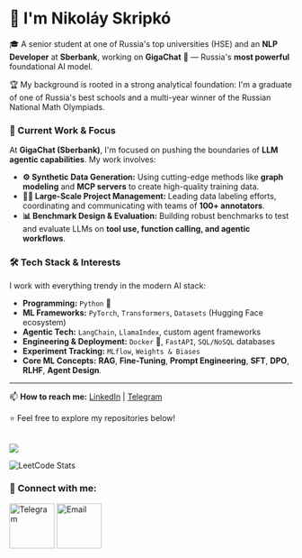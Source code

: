 # 👋 I'm Nikoláy Skripkó

🎓 A senior student at one of Russia's top universities (HSE) and an **NLP Developer** at **Sberbank**, working on **GigaChat** 🤖 — Russia's **most powerful** foundational AI model.

🏆 My background is rooted in a strong analytical foundation: I'm a graduate of one of Russia's best schools and a multi-year winner of the Russian National Math Olympiads.

### 🔧 Current Work & Focus

At **GigaChat (Sberbank)**, I'm focused on pushing the boundaries of **LLM agentic capabilities**. My work involves:
- **⚙️ Synthetic Data Generation:** Using cutting-edge methods like **graph modeling** and **MCP servers** to create high-quality training data.
- **👨‍💼 Large-Scale Project Management:** Leading data labeling efforts, coordinating and communicating with teams of **100+ annotators**.
- **📊 Benchmark Design & Evaluation:** Building robust benchmarks to test and evaluate LLMs on **tool use, function calling, and agentic workflows**.

### 🛠️ Tech Stack & Interests

I work with everything trendy in the modern AI stack:
- **Programming:** `Python` 🐍
- **ML Frameworks:** `PyTorch`, `Transformers`, `Datasets` (Hugging Face ecosystem)
- **Agentic Tech:** `LangChain`, `LlamaIndex`, custom agent frameworks
- **Engineering & Deployment:** `Docker` 🐳, `FastAPI`, `SQL/NoSQL` databases
- **Experiment Tracking:** `MLflow`, `Weights & Biases`
- **Core ML Concepts:** **RAG**, **Fine-Tuning**, **Prompt Engineering**, **SFT**, **DPO**, **RLHF**, **Agent Design**.

---

📫 **How to reach me:** [LinkedIn](https://linkedin.com/in/your-profile) | [Telegram](https://t.me/your_username)

⭐️ Feel free to explore my repositories below!

<p align="left">
    <a href="https://github.com/skripkon">
    </a>
    <br/>
    <a href="https://github.com/skripkon">
        <img src="https://github-stats-alpha.vercel.app/api?username=skripkon&cc=22272e&tc=37BCF6&ic=fff&bc=0000">
    </a>
</p>

![LeetCode Stats](https://leetcard.jacoblin.cool/skripko)

### 🔗 **Connect with me:**

<div align="left" style="padding-bottom: 20 px;">
    <a href="https://t.me/nskripko" target="blank"><img align="center" src="https://upload.wikimedia.org/wikipedia/commons/thumb/8/82/Telegram_logo.svg/1024px-Telegram_logo.svg.png" alt="Telegram" height="80" width="80" /></a>
    <a href="mailto:nskripko@icloud.com" target="blank"><img align="center" src="https://upload.wikimedia.org/wikipedia/commons/thumb/7/7e/Gmail_icon_%282020%29.svg/1280px-Gmail_icon_%282020%29.svg.png" alt="Email" height="80" width="80" /></a>
</div>
